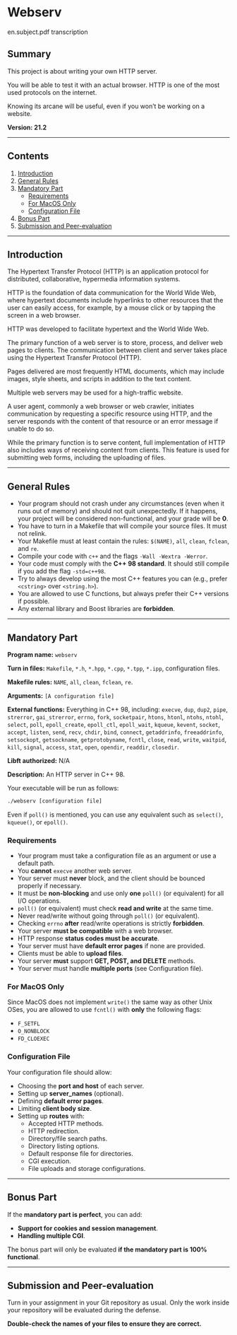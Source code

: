 # Webserv 
en.subject.pdf transcription

## Summary

This project is about writing your own HTTP server.

You will be able to test it with an actual browser.
HTTP is one of the most used protocols on the internet.

Knowing its arcane will be useful, even if you won’t be working on a website.

**Version: 21.2**

---

## Contents

1. [Introduction](#introduction)
2. [General Rules](#general-rules)
3. [Mandatory Part](#mandatory-part)
   - [Requirements](#requirements)
   - [For MacOS Only](#for-macos-only)
   - [Configuration File](#configuration-file)
4. [Bonus Part](#bonus-part)
5. [Submission and Peer-evaluation](#submission-and-peer-evaluation)

---

## Introduction

The Hypertext Transfer Protocol (HTTP) is an application protocol for distributed, collaborative, hypermedia information systems.

HTTP is the foundation of data communication for the World Wide Web, where hypertext documents include hyperlinks to other resources that the user can easily access, for example, by a mouse click or by tapping the screen in a web browser.

HTTP was developed to facilitate hypertext and the World Wide Web.

The primary function of a web server is to store, process, and deliver web pages to clients. The communication between client and server takes place using the Hypertext Transfer Protocol (HTTP).

Pages delivered are most frequently HTML documents, which may include images, style sheets, and scripts in addition to the text content.

Multiple web servers may be used for a high-traffic website.

A user agent, commonly a web browser or web crawler, initiates communication by requesting a specific resource using HTTP, and the server responds with the content of that resource or an error message if unable to do so.

While the primary function is to serve content, full implementation of HTTP also includes ways of receiving content from clients. This feature is used for submitting web forms, including the uploading of files.

---

## General Rules

- Your program should not crash under any circumstances (even when it runs out of memory) and should not quit unexpectedly. If it happens, your project will be considered non-functional, and your grade will be **0**.
- You have to turn in a Makefile that will compile your source files. It must not relink.
- Your Makefile must at least contain the rules: `$(NAME)`, `all`, `clean`, `fclean`, and `re`.
- Compile your code with `c++` and the flags `-Wall -Wextra -Werror`.
- Your code must comply with the **C++ 98 standard**. It should still compile if you add the flag `-std=c++98`.
- Try to always develop using the most C++ features you can (e.g., prefer `<cstring>` over `<string.h>`).
- You are allowed to use C functions, but always prefer their C++ versions if possible.
- Any external library and Boost libraries are **forbidden**.

---

## Mandatory Part

**Program name:** `webserv`

**Turn in files:** `Makefile`, `*.h`, `*.hpp`, `*.cpp`, `*.tpp`, `*.ipp`, configuration files.

**Makefile rules:** `NAME`, `all`, `clean`, `fclean`, `re`.

**Arguments:** `[A configuration file]`

**External functions:** Everything in C++ 98, including:
`execve`, `dup`, `dup2`, `pipe`, `strerror`, `gai_strerror`, `errno`, `fork`, `socketpair`, `htons`, `htonl`, `ntohs`, `ntohl`, `select`, `poll`, `epoll_create`, `epoll_ctl`, `epoll_wait`, `kqueue`, `kevent`, `socket`, `accept`, `listen`, `send`, `recv`, `chdir`, `bind`, `connect`, `getaddrinfo`, `freeaddrinfo`, `setsockopt`, `getsockname`, `getprotobyname`, `fcntl`, `close`, `read`, `write`, `waitpid`, `kill`, `signal`, `access`, `stat`, `open`, `opendir`, `readdir`, `closedir`.

**Libft authorized:** N/A

**Description:** An HTTP server in C++ 98.

Your executable will be run as follows:

```sh
./webserv [configuration file]
```

Even if `poll()` is mentioned, you can use any equivalent such as `select()`, `kqueue()`, or `epoll()`.

### Requirements

- Your program must take a configuration file as an argument or use a default path.
- You **cannot** `execve` another web server.
- Your server must **never** block, and the client should be bounced properly if necessary.
- It must be **non-blocking** and use only **one** `poll()` (or equivalent) for all I/O operations.
- `poll()` (or equivalent) must check **read and write** at the same time.
- Never read/write without going through `poll()` (or equivalent).
- Checking `errno` **after** read/write operations is strictly **forbidden**.
- Your server **must be compatible** with a web browser.
- HTTP response **status codes must be accurate**.
- Your server must have **default error pages** if none are provided.
- Clients must be able to **upload files**.
- Your server **must** support **GET, POST, and DELETE** methods.
- Your server must handle **multiple ports** (see Configuration file).

### For MacOS Only

Since MacOS does not implement `write()` the same way as other Unix OSes, you are allowed to use `fcntl()` with **only** the following flags:

- `F_SETFL`
- `O_NONBLOCK`
- `FD_CLOEXEC`

### Configuration File

Your configuration file should allow:

- Choosing the **port and host** of each server.
- Setting up **server_names** (optional).
- Defining **default error pages**.
- Limiting **client body size**.
- Setting up **routes** with:
  - Accepted HTTP methods.
  - HTTP redirection.
  - Directory/file search paths.
  - Directory listing options.
  - Default response file for directories.
  - CGI execution.
  - File uploads and storage configurations.

---

## Bonus Part

If the **mandatory part is perfect**, you can add:

- **Support for cookies and session management**.
- **Handling multiple CGI**.

The bonus part will only be evaluated **if the mandatory part is 100% functional**.

---

## Submission and Peer-evaluation

Turn in your assignment in your Git repository as usual. Only the work inside your repository will be evaluated during the defense.

**Double-check the names of your files to ensure they are correct.**

